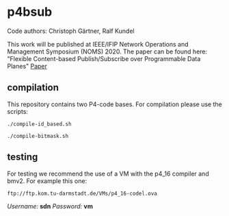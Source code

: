 # p4bsub
Code authors: Christoph Gärtner, Ralf Kundel


This work will be published at IEEE/IFIP Network Operations and Management Symposium (NOMS) 2020.
The paper can be found here: "Flexible Content-based Publish/Subscribe over Programmable Data Planes" [Paper](https://www.kom.tu-darmstadt.de/research-results/publications/publications-details/?no_cache=1&pub_id=KGBK20)


## compilation
This repository contains two P4-code bases. For compilation please use the scripts:
``` 
./compile-id_based.sh
```
```
./compile-bitmask.sh
```

## testing
For testing we recommend the use of a VM with the p4_16 compiler and bmv2. For example this one:
```
ftp://ftp.kom.tu-darmstadt.de/VMs/p4_16-codel.ova
```
*Username:* **sdn**
*Password:* **vm**
